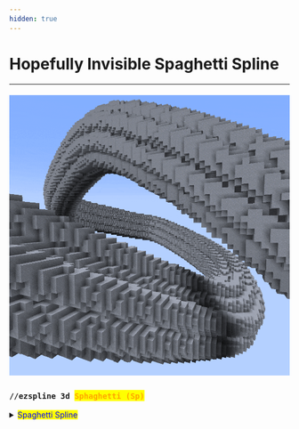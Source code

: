 ```yaml
---
hidden: true
---
```


# Hopefully Invisible Spaghetti Spline

***

#### ![](../../.gitbook/assets/SplinesSpaghetti.gif)

### `//ezspline 3d `<mark style="color:orange;">`Sphaghetti (Sp)`</mark>

<details>

<summary><mark style="color:blue;">Spaghetti Spline</mark></summary>

**`//ezsp Spaghetti([`**<mark style="color:orange;">**`Amount:<value>`**</mark>**`],[`**<mark style="color:orange;">**`Density:<value>`**</mark>**`],[`**<mark style="color:orange;">**`Frequency:<value>`**</mark>**`],[`**<mark style="color:orange;">**`Tangle:<value>`**</mark>**`],[`**<mark style="color:orange;">**`Width:<value>`**</mark>**`],[`**<mark style="color:orange;">**`Seed:<value>`**</mark>**`])`** [**`<pattern>`**](hopefully-invisible-spaghetti-spline.md#syntax) [**`<radii>`**](common-parameters.md#radius-progression-less-than-radii-greater-than)[**`[-s <stretch>]`**](common-parameters.md#stretch-s-less-than-stretchfactor-greater-than) [**`[-t <angle>]`**](common-parameters.md#twist-t-less-than-angle-greater-than) [**`[-p <kbParameters>]`**](common-parameters.md#kochanek-bartel-parameters-p-less-than-kbparameters-greater-than) [**`[-q <quality>]`**](common-parameters.md#quality-q-less-than-quality-greater-than) [**`[-n <normalMode>]`**](common-parameters.md#spline-normal-mode-n-less-than-normalmode-greater-than) [**`[-h]`**](common-parameters.md#ingame-help-page-h)

Experimental spline which generates a set of twisted, intertwining, non-intersecting sub-splines.

* **`[`**<mark style="color:orange;">**`Amount:<value>`**</mark>**`]`** (Default: 12):
  * The number of intertwining lines.
* **`[`**<mark style="color:orange;">**`Tangle:<value>`**</mark>**`]`** (Default: 3.0):
  * Determines how much the lines intertwine and move around. Low values result in fully straight lines. High values result in more chaotic paths.
  * ![](../../.gitbook/assets/SplinesSpaghettiTangle.gif)
* **`[`**<mark style="color:orange;">**`Density:<value>`**</mark>**`]`** (Default: 70%):
  * Indirectly determines the width of the noodles by specifying how much the cross-section should be filled with material vs just air. 100% makes the noodles as thick as they can be so that the given amount of noodles can still fit into the spline radius. Thus, large values do not leave the lines much space to move which give rise to glitchy paths. Small values leave large air gaps between the lines.
  * Example: Cross section of the spline at 100%
  * ![](../../.gitbook/assets/SplinesNoodleSplineDensity_example2.png)
  * Example Cross section of the spline at 50% (same number of lines)
  * ![](../../.gitbook/assets/SplinesNoodleSplineDensity_example1.png)
  * The smaller the density the smaller the individual radius of the lines. Difference to the width parameter: The determined radius is the one used for collision detection. The width parameter has no influence on the collision between lines.
  * ![](../../.gitbook/assets/SplinesSpaghettiDensity.gif)
* **`[`**<mark style="color:orange;">**`Width:<value>`**</mark>**`]`** (Default: 0.8):
  * Relative width multiplier for all noodles independent of the line collision detection. Line collisions are calculated at width 1.0. This parameter defines the width at which the lines are rendered/placed. This means values larger than one result in overlapping lines, clipping into each other, meanwhile, values smaller than one ensure an air gap between all lines.
  * ![](../../.gitbook/assets/SplinesSpaghettiWidth.gif)
* **`[`**<mark style="color:orange;">**`Frequency:<value>`**</mark>**`]`** (Default: 0.5):
  * Sets the frequency value of the underlying noise responsible for the random perturbations. Higher values result in jittering. Tip: Use a higher/lower frequency if your spline is significantly longer/shorter than it is wide.
* **`[`**<mark style="color:orange;">**`Seed:<value>`**</mark>**`]`** (Default: -1 (random)):
  * Sets the seed of the underlying noise responsible for the random perturbations.

</details>
